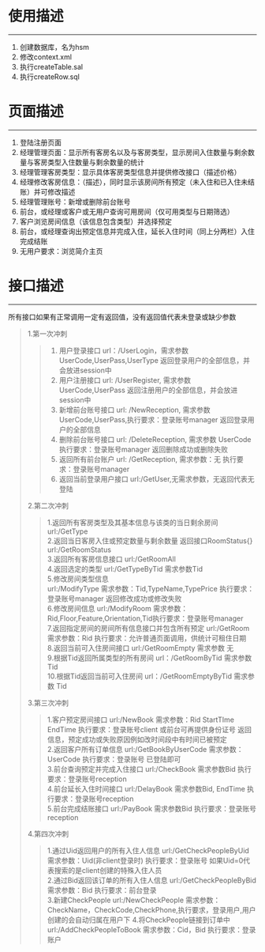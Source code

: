 # 使用描述

---
1. 创建数据库，名为hsm
2. 修改context.xml
3. 执行createTable.sal
4. 执行createRow.sql

# 页面描述  

---  
1.	登陆注册页面  
2.	经理管理页面：显示所有客房名以及与客房类型，显示房间入住数量与剩余数量与客房类型入住数量与剩余数量的统计
3.	经理管理客房类型：显示具体客房类型信息并提供修改接口（描述价格）
4.	经理修改客房信息：（描述），同时显示该房间所有预定（未入住和已入住未结账）并可修改描述
5.	经理管理账号：新增或删除前台账号
6.	前台，或经理或客户或无用户查询可用房间（仅可用类型与日期筛选）
7.	客户浏览房间信息（该信息包含类型）并选择预定
8.	前台，或经理查询出预定信息并完成入住，延长入住时间（同上分两栏）入住完成结账
9.	无用户要求：浏览简介主页

# 接口描述

---
所有接口如果有正常调用一定有返回值，没有返回值代表未登录或缺少参数
>
>1.第一次冲刺  
>>  1. 用户登录接口
	url：/UserLogin，需求参数UserCode,UserPass,UserType
	返回登录用户的全部信息，并会放进session中  
>>  2. 用户注册接口
	url: /UserRegister, 需求参数 UserCode,UserPass
	返回注册用户的全部信息，并会放进session中  
>>  3. 新增前台账号接口
	url: /NewReception, 需求参数 UserCode,UserPass,执行要求：登录账号manager
	返回登录用户的全部信息  
>>  4. 删除前台账号接口
url: /DeleteReception, 需求参数 UserCode 执行要求：登录账号manager
	返回删除成功或删除失败  
>>  5. 返回所有前台账户 url: /GetReception, 需求参数：无 执行要求：登录账号manager
>>  6. 返回当前登录用户接口
url:/GetUser,无需求参数，无返回代表无登陆
>
>2.第二次冲刺  
>>1.返回所有客房类型及其基本信息与该类的当日剩余房间
	url:/GetType    
2.返回当日客房入住或预定数量与剩余数量 返回接口RoomStatus{}
	url:/GetRoomStatus  
3.返回所有客房信息接口
	url:/GetRoomAll   
4.返回选定的类型
	url:/GetTypeByTid 需求参数Tid   
5.修改房间类型信息  
	url:/ModifyType 需求参数：Tid,TypeName,TypePrice 执行要求：登录账号manager
	返回修改成功或修改失败  
6.修改房间信息
	url:/ModifyRoom	需求参数：Rid,Floor,Feature,Orientation,Tid执行要求：登录账号manager  
7.返回指定房间的房间所有信息接口并包含所有预定
	url:/GetRoom 需求参数：Rid 执行要求：允许普通页面调用，供统计可租住日期  
8.返回当前可入住房间接口
	url:/GetRoomEmpty 需求参数 无  
9.根据Tid返回所属类型的所有房间
 	url：/GetRoomByTid 需求参数 Tid  
10.根据Tid返回当前可入住房间
	url：/GetRoomEmptyByTid 需求参数 Tid  
>
>3.第三次冲刺
>>1.客户预定房间接口
	url:/NewBook 需求参数：Rid StartTIme EndTime 执行要求：登录账号client 或前台可再提供身份证号
	返回信息，预定成功或失败原因例如改时间段中有时间已被预定  
2.返回客户所有订单信息
	url:/GetBookByUserCode 需求参数：UserCode 执行要求：登录账号 已登陆即可  
3.前台查询预定并完成入住接口
	url:/CheckBook 需求参数Bid 执行要求：登录账号reception  
4.前台延长入住时间接口
url:/DelayBook 需求参数Bid, EndTime 执行要求：登录账号reception  
5.前台完成结账接口
	url:/PayBook 需求参数Bid 执行要求：登录账号reception
> 
>4.第四次冲刺
>>1.通过Uid返回用户的所有入住人信息
url:/GetCheckPeopleByUid 需求参数：Uid(非client登录时) 执行要求：登录账号 如果Uid=0代表搜索的是client创建的特殊入住人员  
2.通过Bid返回该订单的所有入住人信息
url:/GetCheckPeopleByBid需求参数：Bid 执行要求：前台登录     
3.新建CheckPeople
url:/NewCheckPeople 需求参数：CheckName，CheckCode,CheckPhone,执行要求，登录用户,用户创建的会自动归属在用户下
4.将CheckPeople链接到订单中
url:/AddCheckPeopleToBook 需求参数：Cid，Bid 执行要求：登录账户
